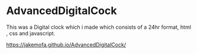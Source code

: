 # AdvancedDigitalCock
This was a Digital clock which i made which consists of a  24hr format, html , css and javascript.


https://jakemofa.github.io/AdvancedDigitalCock/
